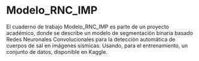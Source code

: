 # Modelo_RNC_IMP

El cuaderno de trabajo Modelo_RNC_IMP es parte de un proyecto académico, donde se describe un modelo de segmentación binaria basado Redes Neuronales Convolucionales para la detección automática de cuerpos de sal en imágenes sísmicas. Usando, para el entrenamiento, un conjunto de datos, disponible en Kaggle.
